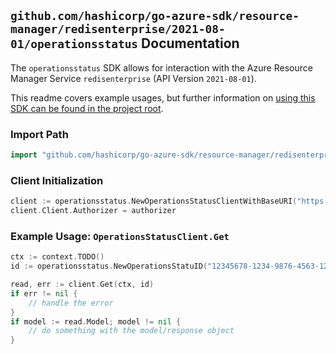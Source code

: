 
## `github.com/hashicorp/go-azure-sdk/resource-manager/redisenterprise/2021-08-01/operationsstatus` Documentation

The `operationsstatus` SDK allows for interaction with the Azure Resource Manager Service `redisenterprise` (API Version `2021-08-01`).

This readme covers example usages, but further information on [using this SDK can be found in the project root](https://github.com/hashicorp/go-azure-sdk/tree/main/docs).

### Import Path

```go
import "github.com/hashicorp/go-azure-sdk/resource-manager/redisenterprise/2021-08-01/operationsstatus"
```


### Client Initialization

```go
client := operationsstatus.NewOperationsStatusClientWithBaseURI("https://management.azure.com")
client.Client.Authorizer = authorizer
```


### Example Usage: `OperationsStatusClient.Get`

```go
ctx := context.TODO()
id := operationsstatus.NewOperationsStatuID("12345678-1234-9876-4563-123456789012", "locationValue", "operationIdValue")

read, err := client.Get(ctx, id)
if err != nil {
	// handle the error
}
if model := read.Model; model != nil {
	// do something with the model/response object
}
```
